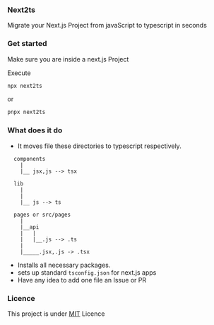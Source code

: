 ### Next2ts

Migrate your Next.js Project from javaScript to typescript in seconds

### Get started

Make sure you are inside a next.js Project


Execute


```bash
npx next2ts
```
or

```bash
pnpx next2ts
```


### What does it do



- It moves file these directories to typescript respectively.

```
  components
    |
    |__ jsx,js --> tsx

  lib
    |
    |
    |__ js --> ts

  pages or src/pages
    |
    |__api
    |   |
    |   |__.js --> .ts
    |
    |_____.jsx,.js -> .tsx
```

- Installs all necessary packages.
- sets up  standard `tsconfig.json` for next.js apps
- Have any idea to add one file an Issue or PR


### Licence

This project is under [MIT](https://github.com/makuzaverite/next2ts) Licence
